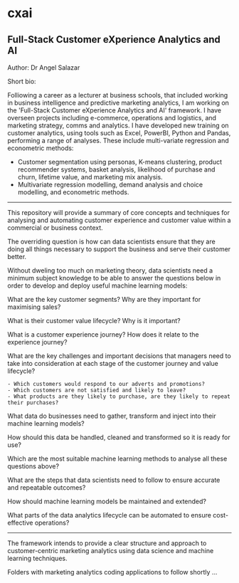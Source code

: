 # cxai

## Full-Stack Customer eXperience Analytics and AI

Author: Dr Angel Salazar

Short bio: 

Folliowing a career as a lecturer at business schools, that included working in business intelligence and predictive marketing analytics, I am working on the 'Full-Stack Customer eXperience Analytics and AI' framework. I have overseen projects including e-commerce, operations and logistics, and marketing strategy, comms and analytics. I have developed new training on customer analytics, using tools such as Excel, PowerBI, Python and Pandas, performing a range of analyses. These include multi-variate regression and econometric methods:

 - Customer segmentation using personas, K-means clustering, product recommender systems, basket analysis, likelihood of purchase and churn, lifetime value, and marketing mix analysis.
 - Multivariate regression modelling, demand analysis and choice modelling, and econometric methods.



- - - - - - - - - - - - - - - - - - - - - - - - - - - - - - - - - - - - - - - - - - - - - - - - - - - - - - - - - - - - - - - - - - - - - - - - - - - - - - - - 
 

This repository will provide a summary of core concepts and techniques for analysing and automating customer experience and customer value within a commercial or business context.
 
The overriding question is how can data scientists ensure that they are doing all things necessary to support the business and serve their customer better.

Without dweling too much on marketing theory, data scientists need a minimum subject knowledge to be able to answer the questions below in order to develop and deploy useful machine learning models:
 
What are the key customer segments? Why are they important for maximising sales?

What is their customer value lifecycle? Why is it important?

What is a customer experience journey? How does it relate to the experience journey?

What are the key challenges and important decisions that managers need to take into consideration at each stage of the customer journey and value lifecycle?

    - Which customers would respond to our adverts and promotions?
    - Which customers are not satisfied and likely to leave?
    - What products are they likely to purchase, are they likely to repeat their purchases?

What data do businesses need to gather, transform and inject into their machine learning models? 
    
How should this data be handled, cleaned and transformed so it is ready for use? 

Which are the most suitable machine learning methods to analyse all these questions above? 

What are the steps that data scientists need to follow to ensure accurate and repeatable outcomes?

How should machine learning models be maintained and extended?

What parts of the data analytics lifecycle can be automated to ensure cost-effective operations?
 

- - - - - - - - - - - - - - - - - - - - - - - - - - - - - - - - - - - - - - - - - - - - - - - - - - - - - - - - - - - - - - - - - - - - - - - - - - - - - - 

The framework intends to provide a clear structure and approach to customer-centric marketing analytics using data science and machine learning techniques.

Folders with marketing analytics coding applications to follow shortly ...


